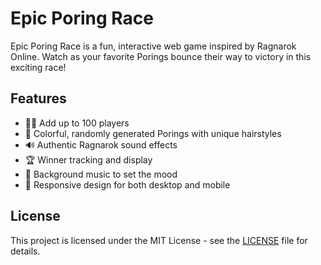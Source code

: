 # Epic Poring Race

Epic Poring Race is a fun, interactive web game inspired by Ragnarok Online. Watch as your favorite Porings bounce their way to victory in this exciting race!

## Features

- 🏃‍♂️ Add up to 100 players
- 🎨 Colorful, randomly generated Porings with unique hairstyles
- 🔊 Authentic Ragnarok sound effects
- 🏆 Winner tracking and display
- 🎵 Background music to set the mood
- 📱 Responsive design for both desktop and mobile

## License

This project is licensed under the MIT License - see the [LICENSE](LICENSE) file for details.